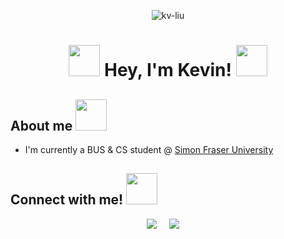 <p align="center"> <img src="https://komarev.com/ghpvc/?username=kv-liu" alt="kv-liu"/></p>
<h1 align="center"><img src="https://media4.giphy.com/media/XDXqX6n1VrzXuVGiId/giphy.gif?cid=790b7611fab755c9cdaf352b5cb4e21d44f57cdb40ffe98a&rid=giphy.gif&ct=s" width="50"> Hey, I'm Kevin! <img src="https://media0.giphy.com/media/oz45ELYgMoYVsZqmor/giphy.gif?cid=790b76112f07e7eabb7bc60b896d8ab9043f64c6ddd7e01c&rid=giphy.gif&ct=s" width="50"></h1>

<h2>About me <img src="https://media2.giphy.com/media/IQebREsGFRXmo/giphy.gif?cid=790b761103b220be924e7c21588fad73fe19376127eee8d0&rid=giphy.gif&ct=s" width="50"></h2>
<ul>
  <li>I'm currently a BUS & CS student @  <a href=https://www.sfu.ca target="blank">Simon Fraser University </a></li>
</ul>


<h2>Connect with me! <img src="https://media3.giphy.com/media/Xdv29zqFlaSlO/giphy.gif?cid=790b76119db010299c04604964b29d63f53e31fe985a7228&rid=giphy.gif&ct=s" width="50"></h2>

<p align="center">
  <a target="_blank"href="https://www.linkedin.com/in/kv-liu/"><img src="https://img.shields.io/badge/linkedin-%230077B5.svg?&style=for-the-badge&logo=linkedin&logoColor=white"/></a>&nbsp;&nbsp;&nbsp;&nbsp;
  <a href="mailto:kevinliu8260@hotmail.com?subject=Hello%20Kevin,%20From%20Github"><img src="https://img.shields.io/badge/-Hotmail-0078D4?style=for-the-badge&logo=microsoft-outlook&logoColor=white" /></a>&nbsp;&nbsp;&nbsp;&nbsp;
</p>




<!--
**kv-liu/kv-liu** is a ✨ _special_ ✨ repository because its `README.md` (this file) appears on your GitHub profile.

Here are some ideas to get you started:

- 🔭 I’m currently working on ...
- 🌱 I’m currently learning ...
- 👯 I’m looking to collaborate on ...
- 🤔 I’m looking for help with ...
- 💬 Ask me about ...
- 📫 How to reach me: ...
- 😄 Pronouns: ...
- ⚡ Fun fact: ...
-->
